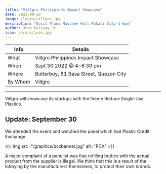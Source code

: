 ```yaml
---
title: "Villgro Philippines Impact Showcase"
date: 2022-09-28
image: /logos/villgro.jpg
description: "Dusit Thani Mayuree Hall Makati City 1-6pm"
author: Juan Dalisay Jr.
icon: /icons/juan.jpg
---
```




Info | Details 
--- | ---
What | Villgro Philippines Impact Showcase
When | Sept 30 2022 @ 4-6:30 pm
Where | Butterboy, 81 Basa Street, Quezon City
By Whom | Villgro

---


Villgro will showcase its startups with the theme Reduce Single-Use Plastics. 


## Update: September 30

We attended the event and watched the panel which had Plastic Credit Exchange.

{{< img src="/graphics/pcxbanner.jpg" alt="PCX" >}}

A major complaint of a panelist was that refilling bottles with the actual product from the supplier is illegal. We think that this is a result of the lobbying by the manufacturers themselves, to protect their own brands. 
  